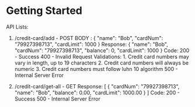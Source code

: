 # Getting Started

API Lists:

1. /credit-card/add - POST
BODY : {
    "name": "Bob",
    "cardNum": "79927398713",
    "cardLimit": 1000
}
Response: 
{
    "name": "Bob",
    "cardNum": "79927398713",
    "balance": 0,
    "cardLimit": 1000
}
Code:
    200 - Success
    400 - Invalid Request
    Validations:
            1. Credit card numbers may vary in length, up to 19 characters
            2. Credit card numbers will always be numeric
            3. Credit card numbers must follow luhn 10 algorithm
    500 - Internal Server Error

2. /credit-card/get-all - GET
Response:
[
    {
        "cardNum": "79927398713",
        "name": "Bob",
        "balance": 0.00,
        "cardLimit": 1000.00
    }
]
Code:
    200 - Success
    500 - Internal Server Error